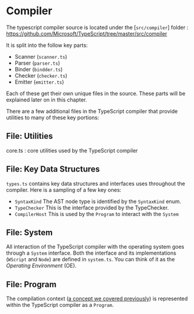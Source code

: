 # Compiler
The typescript compiler source is located under the [`src/compiler`] folder : https://github.com/Microsoft/TypeScript/tree/master/src/compiler

It is split into the follow key parts:
* Scanner (`scanner.ts`)
* Parser (`parser.ts`)
* Binder (`bindder.ts`)
* Checker (`checker.ts`)
* Emitter (`emitter.ts`)

Each of these get their own unique files in the source. These parts will be explained later on in this chapter.

There are a few additional files in the TypeScript compiler that provide utilities to many of these key portions:

## File: Utilities
core.ts : core utilities used by the TypeScript compiler

## File: Key Data Structures
`types.ts` contains key data structures and interfaces uses throughout the compiler. Here is a sampling of a few key ones:
* `SyntaxKind`
The AST node type is identified by the `SyntaxKind` enum.
* `TypeChecker`
This is the interface provided by the TypeChecker.
* `CompilerHost`
This is used by the `Program` to interact with the `System`

## File: System
All interaction of the TypeScript compiler with the operating system goes through a `System` interface. Both the interface and its implementations (`WScript` and `Node`) are defined in `system.ts`. You can think of it as the *Operating Environment* (OE).

## File: Program
The compilation context ([a concept we covered previously](docs/project/compilation-context.md)) is represented within the TypeScript compiler as a `Program`.
